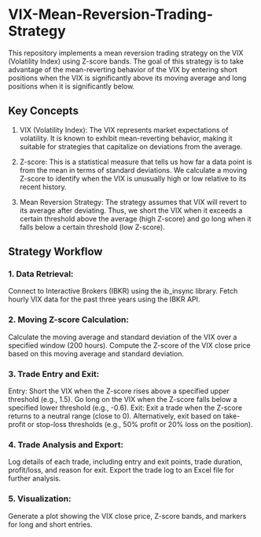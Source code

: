 # VIX-Mean-Reversion-Trading-Strategy

This repository implements a mean reversion trading strategy on the VIX (Volatility Index) using Z-score bands. The goal of this strategy is to take advantage of the mean-reverting behavior of the VIX by entering short positions when the VIX is significantly above its moving average and long positions when it is significantly below.

## Key Concepts

1. VIX (Volatility Index): The VIX represents market expectations of volatility. It is known to exhibit mean-reverting behavior, making it suitable for strategies that capitalize on deviations from the average.

2. Z-score: This is a statistical measure that tells us how far a data point is from the mean in terms of standard deviations. We calculate a moving Z-score to identify when the VIX is unusually high or low relative to its recent history.

3. Mean Reversion Strategy: The strategy assumes that VIX will revert to its average after deviating. Thus, we short the VIX when it exceeds a certain threshold above the average (high Z-score) and go long when it falls below a certain threshold (low Z-score).

## Strategy Workflow

### 1. Data Retrieval:

Connect to Interactive Brokers (IBKR) using the ib_insync library.
Fetch hourly VIX data for the past three years using the IBKR API.

### 2. Moving Z-score Calculation:

Calculate the moving average and standard deviation of the VIX over a specified window (200 hours).
Compute the Z-score of the VIX close price based on this moving average and standard deviation.

### 3. Trade Entry and Exit:

Entry:
Short the VIX when the Z-score rises above a specified upper threshold (e.g., 1.5).
Go long on the VIX when the Z-score falls below a specified lower threshold (e.g., -0.6).
Exit:
Exit a trade when the Z-score returns to a neutral range (close to 0).
Alternatively, exit based on take-profit or stop-loss thresholds (e.g., 50% profit or 20% loss on the position).

### 4. Trade Analysis and Export:

Log details of each trade, including entry and exit points, trade duration, profit/loss, and reason for exit.
Export the trade log to an Excel file for further analysis.

### 5. Visualization:

Generate a plot showing the VIX close price, Z-score bands, and markers for long and short entries.
